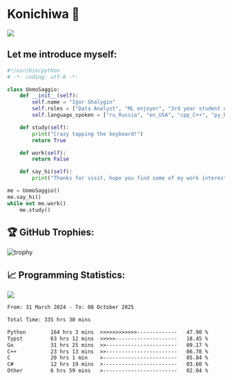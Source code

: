# Konichiwa 👋
![](https://komarev.com/ghpvc/?username=IgorFandre&color=brightgreen)

## Let me introduce myself:
```py
#!/usr/bin/python
# -*- coding: utf-8 -*-

class UomoSaggio:
    def __init__(self):
        self.name = "Igor Shalygin"
        self.roles = ["Data Analyst", "ML enjoyer", "3rd year student of MIPT"]
        self.language_spoken = ["ru_Russia", "en_USA", "cpp_C++", "py_Python", "go_Golang"]

    def study(self):
        print("Crazy tapping the keyboard!")
        return True

    def work(self):
        return False

    def say_hi(self):
        print("Thanks for visit, hope you find some of my work interesting.")

me = UomoSaggio()
me.say_hi()
while not me.work()
    me.study()
```

## 🏆 GitHub Trophies:
![trophy](https://github-profile-trophy.vercel.app/?username=IgorFandre&title=MultiLanguage,Repositories,Commits,Experience,PullRequest,Reviews)

## 📈 Programming Statistics:

![](https://github-profile-summary-cards.vercel.app/api/cards/profile-details?username=IgorFandre&theme=solarized_dark)

<!--START_SECTION:waka-->

```txt
From: 31 March 2024 - To: 08 October 2025

Total Time: 335 hrs 30 mins

Python        164 hrs 3 mins  >>>>>>>>>>>>-------------   47.90 %
Typst         63 hrs 12 mins  >>>>>--------------------   18.45 %
Go            31 hrs 25 mins  >>-----------------------   09.17 %
C++           23 hrs 13 mins  >>-----------------------   06.78 %
C             20 hrs 1 min    >------------------------   05.84 %
C#            12 hrs 19 mins  >------------------------   03.60 %
Other         6 hrs 59 mins   >------------------------   02.04 %
```

<!--END_SECTION:waka-->
